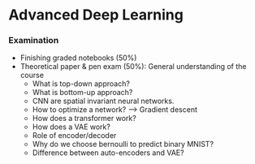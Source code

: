 # Advanced Deep Learning

### Examination
- Finishing graded notebooks (50%)
- Theoretical paper & pen exam (50%): General understanding of the course
    - What is top-down approach?
    - What is bottom-up approach?
    - CNN are spatial invariant neural networks.
    - How to optimize a network? --> Gradient descent
    - How does a transformer work?
    - How does a VAE work?
    - Role of encoder/decoder
    - Why do we choose bernoulli to predict binary MNIST?
    - Difference between auto-encoders and VAE?
